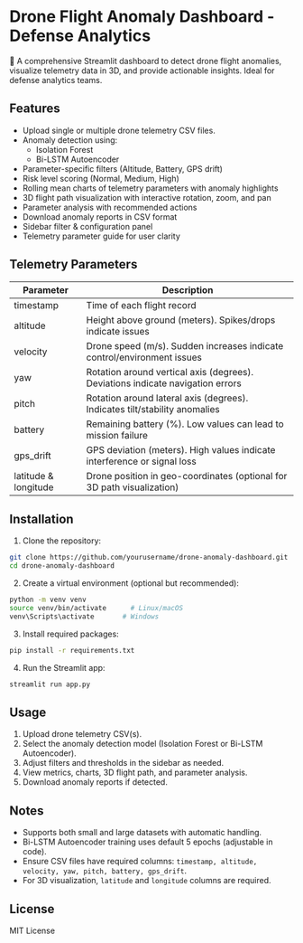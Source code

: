 
# Drone Flight Anomaly Dashboard - Defense Analytics

🚁 A comprehensive Streamlit dashboard to detect drone flight anomalies, visualize telemetry data in 3D, and provide actionable insights. Ideal for defense analytics teams.

## Features

- Upload single or multiple drone telemetry CSV files.
- Anomaly detection using:
  - Isolation Forest
  - Bi-LSTM Autoencoder
- Parameter-specific filters (Altitude, Battery, GPS drift)
- Risk level scoring (Normal, Medium, High)
- Rolling mean charts of telemetry parameters with anomaly highlights
- 3D flight path visualization with interactive rotation, zoom, and pan
- Parameter analysis with recommended actions
- Download anomaly reports in CSV format
- Sidebar filter & configuration panel
- Telemetry parameter guide for user clarity

## Telemetry Parameters

| Parameter | Description |
|-----------|-------------|
| timestamp | Time of each flight record |
| altitude | Height above ground (meters). Spikes/drops indicate issues |
| velocity | Drone speed (m/s). Sudden increases indicate control/environment issues |
| yaw | Rotation around vertical axis (degrees). Deviations indicate navigation errors |
| pitch | Rotation around lateral axis (degrees). Indicates tilt/stability anomalies |
| battery | Remaining battery (%). Low values can lead to mission failure |
| gps_drift | GPS deviation (meters). High values indicate interference or signal loss |
| latitude & longitude | Drone position in geo-coordinates (optional for 3D path visualization) |

## Installation

1. Clone the repository:
```bash
git clone https://github.com/yourusername/drone-anomaly-dashboard.git
cd drone-anomaly-dashboard
```
2. Create a virtual environment (optional but recommended):
```bash
python -m venv venv
source venv/bin/activate      # Linux/macOS
venv\Scripts\activate       # Windows
```
3. Install required packages:
```bash
pip install -r requirements.txt
```
4. Run the Streamlit app:
```bash
streamlit run app.py
```

## Usage

1. Upload drone telemetry CSV(s).
2. Select the anomaly detection model (Isolation Forest or Bi-LSTM Autoencoder).
3. Adjust filters and thresholds in the sidebar as needed.
4. View metrics, charts, 3D flight path, and parameter analysis.
5. Download anomaly reports if detected.

## Notes

- Supports both small and large datasets with automatic handling.
- Bi-LSTM Autoencoder training uses default 5 epochs (adjustable in code).
- Ensure CSV files have required columns: `timestamp, altitude, velocity, yaw, pitch, battery, gps_drift`.
- For 3D visualization, `latitude` and `longitude` columns are required.

## License

MIT License

